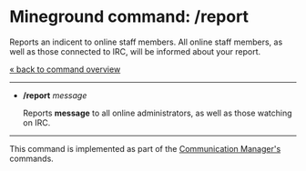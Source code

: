 Mineground command: /report
==========

Reports an indicent to online staff members. All online staff members, as well as those connected to IRC, will be informed about your report.

[« back to command overview](../commands.md)

----------
+ **/report** *message*

  Reports **message** to all online administrators, as well as those watching on IRC.

----------

This command is implemented as part of the [Communication Manager's](../../src/main/java/com/mineground/features/CommunicationCommands.java) commands.